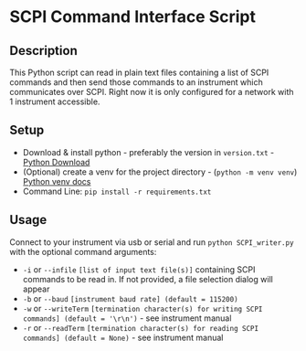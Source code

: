 # SCPI Command Interface Script

## Description

This Python script can read in plain text files containing a list of SCPI commands and then send those commands to an instrument which communicates over SCPI. Right now it is only configured for a network with 1 instrument accessible.

## Setup

- Download & install python - preferably the version in `version.txt` - [Python Download](https://www.python.org/downloads/)
- (Optional) create a venv for the project directory - (`python -m venv venv`) [Python venv docs](https://docs.python.org/3/library/venv.html)
- Command Line: `pip install -r requirements.txt`

## Usage

Connect to your instrument via usb or serial and run `python SCPI_writer.py` with the optional command arguments:

- `-i` or `--infile` `[list of input text file(s)]` containing SCPI commands to be read in. If not provided, a file selection dialog will appear
- `-b` or `--baud` `[instrument baud rate] (default = 115200)`
- `-w` or `--writeTerm` `[termination character(s) for writing SCPI commands] (default = '\r\n')` - see instrument manual
- `-r` or `--readTerm` `[termination character(s) for reading SCPI commands] (default = None)` - see instrument manual
